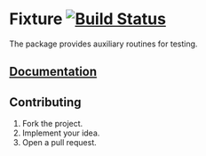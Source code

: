 # Fixture [![Build Status][status-img]][status-url]

The package provides auxiliary routines for testing.

## [Documentation][doc]

## Contributing

1. Fork the project.
2. Implement your idea.
3. Open a pull request.

[doc]: http://godoc.org/github.com/ready-steady/fixture
[status-img]: https://travis-ci.org/ready-steady/fixture.svg?branch=master
[status-url]: https://travis-ci.org/ready-steady/fixture
